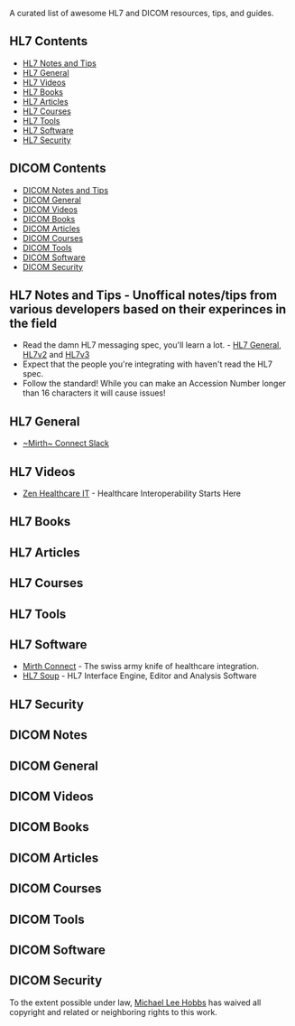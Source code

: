 A curated list of awesome HL7 and DICOM resources, tips, and guides.

## HL7 Contents 

- [HL7 Notes and Tips](#hl7notes)
- [HL7 General](#hl7general)
- [HL7 Videos](#hl7videos)
- [HL7 Books](#hl7books)
- [HL7 Articles](#hl7articles)
- [HL7 Courses](#hl7courses)
- [HL7 Tools](#hl7tools)
- [HL7 Software](#hl7software)
- [HL7 Security](#hl7security)

## DICOM Contents 

- [DICOM Notes and Tips](#dicomnotes)
- [DICOM General](#dicomgeneral)
- [DICOM Videos](#dicomvideos)
- [DICOM Books](#dicombooks)
- [DICOM Articles](#dicomarticles)
- [DICOM Courses](#dicomcourses)
- [DICOM Tools](#dicomtools)
- [DICOM Software](#dicomsoftware)
- [DICOM Security](#dicomsecurity)

## HL7 Notes and Tips - Unoffical notes/tips from various developers based on their experinces in the field
- Read the damn HL7 messaging spec, you'll learn a lot. - [HL7 General](https://www.hl7.org/implement/standards/index.cfm?ref=nav), [HL7v2](https://www.hl7.org/implement/standards/product_section.cfm?section=13) and [HL7v3](https://www.hl7.org/implement/standards/product_section.cfm?section=14)
- Expect that the people you're integrating with haven't read the HL7 spec.
- Follow the standard! While you can make an Accession Number longer than 16 characters it will cause issues!

## HL7 General
- [~Mirth~ Connect Slack](https://join.slack.com/t/mirthconnect/shared_invite/zt-h6vic1yp-8PZqVxsWm50kjJ8pb4cODw)

## HL7 Videos
- [Zen Healthcare IT](https://www.youtube.com/channel/UCc3_CN085u1j31iBJKZF_nw) - Healthcare Interoperability Starts Here

## HL7 Books

## HL7 Articles

## HL7 Courses

## HL7 Tools

## HL7 Software
- [Mirth Connect](https://github.com/nextgenhealthcare/connect) - The swiss army knife of healthcare integration.
- [HL7 Soup](https://www.hl7soup.com/) - HL7 Interface Engine, Editor and Analysis Software

## HL7 Security

## DICOM Notes

## DICOM General

## DICOM Videos

## DICOM Books

## DICOM Articles

## DICOM Courses

## DICOM Tools

## DICOM Software

## DICOM Security

To the extent possible under law, [Michael Lee Hobbs](https://github.com/MichaelLeeHobbs) has waived all copyright and related or neighboring rights to this work.

